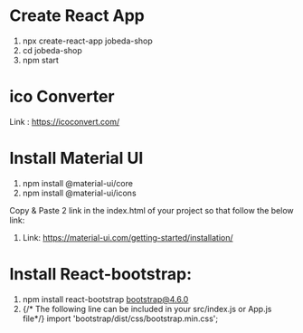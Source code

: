 # Create React App

1. npx create-react-app jobeda-shop
2. cd jobeda-shop
3. npm start


# ico Converter 
Link : https://icoconvert.com/

# Install Material UI
1. npm install @material-ui/core
2. npm install @material-ui/icons

Copy & Paste 2 link in the index.html of your project so that follow  the below link:
1. Link: https://material-ui.com/getting-started/installation/

# Install React-bootstrap:
1. npm install react-bootstrap bootstrap@4.6.0
2. {/* The following line can be included in your src/index.js or App.js file*/}
        import 'bootstrap/dist/css/bootstrap.min.css';
